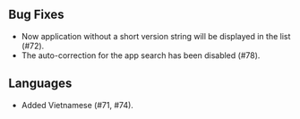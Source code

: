 ## Bug Fixes

- Now application without a short version string will be displayed in the list (#72).
- The auto-correction for the app search has been disabled (#78).

## Languages

- Added Vietnamese (#71, #74).
